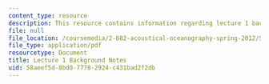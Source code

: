```yaml
---
content_type: resource
description: This resource contains information regarding lecture 1 background notes.
file: null
file_location: /coursemedia/2-682-acoustical-oceanography-spring-2012/58aeef5d8bd077782924c431bad2f2db_MIT2_682S12_bglec01.pdf
file_type: application/pdf
resourcetype: Document
title: Lecture 1 Background Notes
uid: 58aeef5d-8bd0-7778-2924-c431bad2f2db
---
```

